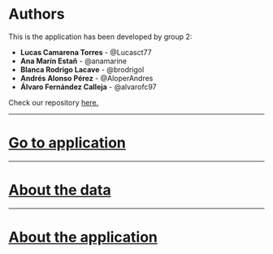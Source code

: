 # Authors
This is the application has been developed by group 2:
- **Lucas Camarena Torres** - @Lucasct77
- **Ana Marín Estañ** - @anamarine
- **Blanca Rodrigo Lacave** - @brodrigol
- **Andrés Alonso Pérez** - @AloperAndres
- **Álvaro Fernández Calleja** - @alvarofc97

Check our repository [here.](https://github.com/FacultadInformatica-LinkedData/Curso2020-2021-ODKG/tree/master/HandsOn/Group02)

* * *

# [Go to application](./app_main.html) 

* * *

# [About the data](./datasetRequirements.html) 

* * *

# [About the application](./applicationRequirements.html) 


